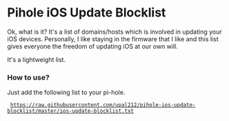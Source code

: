 # Pihole iOS Update Blocklist
<p>Ok, what is it? It's a list of domains/hosts which is involved in updating your iOS devices. Personally, I like staying in the firmware that I like and this list gives everyone the freedom of updating iOS at our own will.</p>
<p>It's a lightweight list.</p>

### How to use?
  Just add the following list to your pi-hole.

  <code> https://raw.githubusercontent.com/upal212/pihole-ios-update-blocklist/master/ios-update-blocklist.txt </code>
